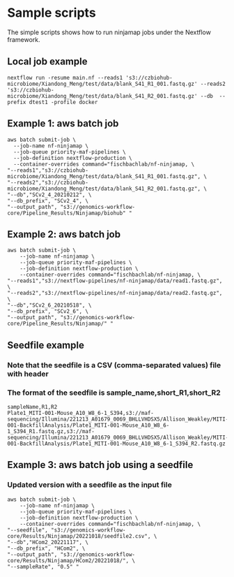 Sample scripts
====================

The simple scripts shows how to run ninjamap jobs under the Nextflow framework.

## Local job example
```{bash}
nextflow run -resume main.nf --reads1 's3://czbiohub-microbiome/Xiandong_Meng/test/data/blank_S41_R1_001.fastq.gz' --reads2 's3://czbiohub-microbiome/Xiandong_Meng/test/data/blank_S41_R2_001.fastq.gz' --db  --prefix dtest1 -profile docker
```

## Example 1: aws batch job
```{bash}
aws batch submit-job \
  --job-name nf-ninjamap \
  --job-queue priority-maf-pipelines \
  --job-definition nextflow-production \
  --container-overrides command="fischbachlab/nf-ninjamap, \
"--reads1","s3://czbiohub-microbiome/Xiandong_Meng/test/data/blank_S41_R1_001.fastq.gz", \
"--reads2","s3://czbiohub-microbiome/Xiandong_Meng/test/data/blank_S41_R2_001.fastq.gz", \
"--db","SCv2_4_20210212", \
"--db_prefix", "SCv2_4", \
"--output_path", "s3://genomics-workflow-core/Pipeline_Results/Ninjamap/biohub" "
```

## Example 2: aws batch job
```{bash}
aws batch submit-job \
    --job-name nf-ninjamap \
    --job-queue priority-maf-pipelines \
    --job-definition nextflow-production \
    --container-overrides command="fischbachlab/nf-ninjamap, \
"--reads1","s3://nextflow-pipelines/nf-ninjamap/data/read1.fastq.gz", \
"--reads2","s3://nextflow-pipelines/nf-ninjamap/data/read2.fastq.gz", \
"--db","SCv2_6_20210518", \
"--db_prefix", "SCv2_6", \
"--output_path", "s3://genomics-workflow-core/Pipeline_Results/Ninjamap/" "
```


## Seedfile example
### Note that the seedfile is a CSV (comma-separated values) file with header
### The format of the seedfile is sample_name,short_R1,short_R2

```{bash}
sampleName,R1,R2
Plate1_MITI-001-Mouse_A10_W8_6-1_S394,s3://maf-sequencing/Illumina/221213_A01679_0069_BHLLVHDSX5/Allison_Weakley/MITI-001-BackfillAnalysis/Plate1_MITI-001-Mouse_A10_W8_6-1_S394_R1.fastq.gz,s3://maf-sequencing/Illumina/221213_A01679_0069_BHLLVHDSX5/Allison_Weakley/MITI-001-BackfillAnalysis/Plate1_MITI-001-Mouse_A10_W8_6-1_S394_R2.fastq.gz
```

## Example 3: aws batch job using a seedfile
### Updated version with a seedfile as the input file
```{bash}
aws batch submit-job \
    --job-name nf-ninjamap \
    --job-queue priority-maf-pipelines \
    --job-definition nextflow-production \
    --container-overrides command="fischbachlab/nf-ninjamap, \
"--seedfile", "s3://genomics-workflow-core/Results/Ninjamap/20221018/seedfile2.csv", \
"--db","HCom2_20221117", \
"--db_prefix", "HCom2", \
"--output_path", "s3://genomics-workflow-core/Results/Ninjamap/HCom2/20221018/", \
"--sampleRate", "0.5" "
```
